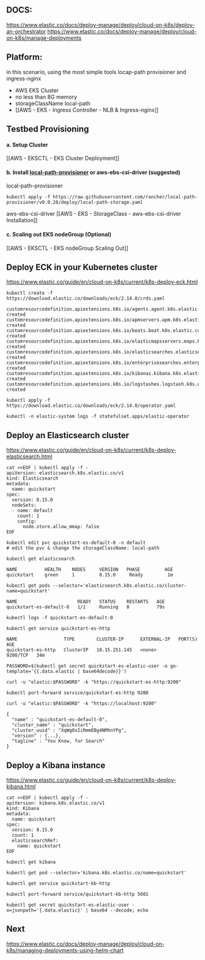 ## DOCS:
https://www.elastic.co/docs/deploy-manage/deploy/cloud-on-k8s/deploy-an-orchestrator
https://www.elastic.co/docs/deploy-manage/deploy/cloud-on-k8s/manage-deployments

## Platform:
in this scenario, using the most simple tools locap-path provisioner and ingress-nginx
- AWS EKS Cluster
- no less than 8G memory
- storageClassName local-path
- [[AWS - EKS - Ingress Controller - NLB & Ingress-nginx]]

## Testbed Provisioning

#### a. Setup Cluster
[[AWS - EKSCTL - EKS Cluster Deployment]]

#### b. Install [local-path-provisioner](https://github.com/rancher/local-path-provisioner) or aws-ebs-csi-driver (suggested)

local-path-provisioner
```
kubectl apply -f https://raw.githubusercontent.com/rancher/local-path-provisioner/v0.0.28/deploy/local-path-storage.yaml
```

aws-ebs-csi-driver
[[AWS - EKS - StorageClass - aws-ebs-csi-driver Installation]]

#### c. Scaling out EKS nodeGroup (Optional)
[[AWS - EKSCTL - EKS nodeGroup Scaling Out]]

## Deploy ECK in your Kubernetes cluster
https://www.elastic.co/guide/en/cloud-on-k8s/current/k8s-deploy-eck.html

```
kubectl create -f https://download.elastic.co/downloads/eck/2.14.0/crds.yaml
```

```
customresourcedefinition.apiextensions.k8s.io/agents.agent.k8s.elastic.co created
customresourcedefinition.apiextensions.k8s.io/apmservers.apm.k8s.elastic.co created
customresourcedefinition.apiextensions.k8s.io/beats.beat.k8s.elastic.co created
customresourcedefinition.apiextensions.k8s.io/elasticmapsservers.maps.k8s.elastic.co created
customresourcedefinition.apiextensions.k8s.io/elasticsearches.elasticsearch.k8s.elastic.co created
customresourcedefinition.apiextensions.k8s.io/enterprisesearches.enterprisesearch.k8s.elastic.co created
customresourcedefinition.apiextensions.k8s.io/kibanas.kibana.k8s.elastic.co created
customresourcedefinition.apiextensions.k8s.io/logstashes.logstash.k8s.elastic.co created
```

```
kubectl apply -f https://download.elastic.co/downloads/eck/2.14.0/operator.yaml
```

```
kubectl -n elastic-system logs -f statefulset.apps/elastic-operator
```
## Deploy an Elasticsearch cluster
https://www.elastic.co/guide/en/cloud-on-k8s/current/k8s-deploy-elasticsearch.html

```
cat <<EOF | kubectl apply -f -
apiVersion: elasticsearch.k8s.elastic.co/v1
kind: Elasticsearch
metadata:
  name: quickstart
spec:
  version: 8.15.0
  nodeSets:
  - name: default
    count: 1
    config:
      node.store.allow_mmap: false
EOF
```

```
kubectl edit pvc quickstart-es-default-0 -n default
# edit the pvc & change the storageClassName: local-path
```

```
kubectl get elasticsearch
```

```
NAME          HEALTH    NODES     VERSION   PHASE         AGE
quickstart    green     1         8.15.0     Ready         1m
```

```
kubectl get pods --selector='elasticsearch.k8s.elastic.co/cluster-name=quickstart'
```

```
NAME                      READY   STATUS    RESTARTS   AGE
quickstart-es-default-0   1/1     Running   0          79s
```

```
kubectl logs -f quickstart-es-default-0
```

```
kubectl get service quickstart-es-http
```

```
NAME                 TYPE        CLUSTER-IP      EXTERNAL-IP   PORT(S)    AGE
quickstart-es-http   ClusterIP   10.15.251.145   <none>        9200/TCP   34m
```

```
PASSWORD=$(kubectl get secret quickstart-es-elastic-user -o go-template='{{.data.elastic | base64decode}}')
```

```
curl -u "elastic:$PASSWORD" -k "https://quickstart-es-http:9200"
```

```
kubectl port-forward service/quickstart-es-http 9200
```

```
curl -u "elastic:$PASSWORD" -k "https://localhost:9200"
```

```
{
  "name" : "quickstart-es-default-0",
  "cluster_name" : "quickstart",
  "cluster_uuid" : "XqWg0xIiRmmEBg4NMhnYPg",
  "version" : {...},
  "tagline" : "You Know, for Search"
}
```

## Deploy a Kibana instance
https://www.elastic.co/guide/en/cloud-on-k8s/current/k8s-deploy-kibana.html

```
cat <<EOF | kubectl apply -f -
apiVersion: kibana.k8s.elastic.co/v1
kind: Kibana
metadata:
  name: quickstart
spec:
  version: 8.15.0
  count: 1
  elasticsearchRef:
    name: quickstart
EOF
```

```
kubectl get kibana
```

```
kubectl get pod --selector='kibana.k8s.elastic.co/name=quickstart'
```

```
kubectl get service quickstart-kb-http
```

```
kubectl port-forward service/quickstart-kb-http 5601
```

```
kubectl get secret quickstart-es-elastic-user -o=jsonpath='{.data.elastic}' | base64 --decode; echo
```

## Next 
https://www.elastic.co/docs/deploy-manage/deploy/cloud-on-k8s/managing-deployments-using-helm-chart
